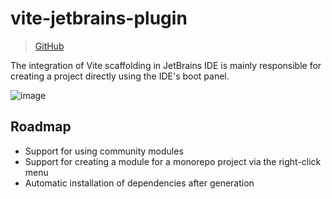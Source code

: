 # vite-jetbrains-plugin

<!-- Plugin description -->

> [GitHub](https://github.com/rxliuli/web-project-tools/tree/master/jetbrains-plugins/vite-jetbrains-plugin)

The integration of Vite scaffolding in JetBrains IDE is mainly responsible for creating a project directly using the IDE's boot panel.

<!-- Plugin description end -->

![image](https://user-images.githubusercontent.com/24560368/119949505-85906b00-bfcc-11eb-9cee-d1082f4923d0.png)

## Roadmap

- Support for using community modules
- Support for creating a module for a monorepo project via the right-click menu
- Automatic installation of dependencies after generation
